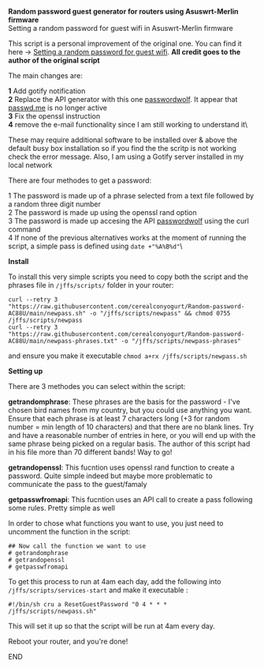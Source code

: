 **Random password guest generator for routers using Asuswrt-Merlin firmware**\
Setting a random password for guest wifi in Asuswrt-Merlin firmware

This script is a personal improvement of the original one. You can find it here -> [Setting a random password for guest wifi](https://github.com/RMerl/asuswrt-merlin.ng/wiki/Setting-a-random-password-for-guest-wifi). **All credit goes to the author of the original script**

The main changes are:

**1** Add gotify notification\
**2** Replace the API generator with this one [passwordwolf](https://passwordwolf.com). It appear that [passwd.me](https://passwd.me) is no longer active\
**3** Fix the openssl instruction\
**4** remove the e-mail functionality since I am still working to understand it\

These may require additional software to be installed over & above the default busy box installation so if you find the the scritp is not working check the error message.
Also, I am using a Gotify server installed in my local network

There are four methodes to get a password:

1 The password is made up of a phrase selected from a text file followed by a random three digit number\
2 The password is made up using the openssl rand option\
3 The password is made up accesing the API [passwordwolf](https://passwordwolf.com) using the curl command\
4 If none of the previous alternatives works at the moment of running the script, a simple pass is defined using `date +"%A%B%d"`\

**Install**

To install this very simple scripts you need to copy both the script and the phrases file in `/jffs/scripts/` folder in your router:

`curl --retry 3 "https://raw.githubusercontent.com/cerealconyogurt/Random-password-AC88U/main/newpass.sh" -o "/jffs/scripts/newpass" && chmod 0755 /jffs/scripts/newpass`\
`curl --retry 3 "https://raw.githubusercontent.com/cerealconyogurt/Random-password-AC88U/main/newpass-phrases.txt" -o "/jffs/scripts/newpass-phrases"`

and ensure you make it executable `chmod a+rx /jffs/scripts/newpass.sh`

**Setting up**

There are 3 methodes you can select within the script:

**getrandomphrase**: These phrases are the basis for the password - I've chosen bird names from my country, but you could use anything you want.
Ensure that each phrase is at least 7 characters long (+3 for random number = min length of 10 characters) and that there are no blank lines.
Try and have a reasonable number of entries in here, or you will end up with the same phrase being picked on a regular basis. The author of this script had in his file more than 70 different bands! Way to go!

**getrandopenssl**: This fucntion uses openssl rand function to create a password. Quite simple indeed but maybe more problematic to communicate the pass to the guest/famaly

**getpasswfromapi**: This fucntion uses an API call to create a pass following some rules. Pretty simple as well

In order to chose what functions you want to use, you just need to uncomment the function in the script:

`## Now call the function we want to use`\
`# getrandomphrase`\
`# getrandopenssl`\
`# getpasswfromapi`

To get this process to run at 4am each day, add the following into `/jffs/scripts/services-start` and make it executable :

`#!/bin/sh
cru a ResetGuestPassword "0 4 * * * /jffs/scripts/newpass.sh"`

This will set it up so that the script will be run at 4am every day.

Reboot your router, and you're done!

END
